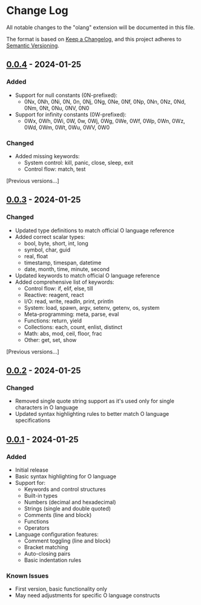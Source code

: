 # Change Log

All notable changes to the "olang" extension will be documented in this file.

The format is based on [Keep a Changelog](https://keepachangelog.com/en/1.0.0/),
and this project adheres to [Semantic Versioning](https://semver.org/spec/v2.0.0.html).

## [0.0.4] - 2024-01-25

### Added
- Support for null constants (0N-prefixed):
  - 0Nx, 0Nh, 0Ni, 0N, 0n, 0Nj, 0Ng, 0Ne, 0Nf, 0Np, 0Nn, 0Nz, 0Nd, 0Nm, 0Nt, 0Nu, 0NV, 0N0
- Support for infinity constants (0W-prefixed):
  - 0Wx, 0Wh, 0Wi, 0W, 0w, 0Wj, 0Wg, 0We, 0Wf, 0Wp, 0Wn, 0Wz, 0Wd, 0Wm, 0Wt, 0Wu, 0WV, 0W0

### Changed
- Added missing keywords:
  - System control: kill, panic, close, sleep, exit
  - Control flow: match, test

[Previous versions...]

[0.0.4]: https://github.com/birrgrrim/olang-vscode/compare/v0.0.3...v0.0.4

## [0.0.3] - 2024-01-25

### Changed
- Updated type definitions to match official O language reference
- Added correct scalar types:
  - bool, byte, short, int, long
  - symbol, char, guid
  - real, float
  - timestamp, timespan, datetime
  - date, month, time, minute, second
- Updated keywords to match official O language reference
- Added comprehensive list of keywords:
  - Control flow: if, elif, else, till
  - Reactive: reagent, react
  - I/O: read, write, readln, print, println
  - System: load, spawn, argv, setenv, getenv, os, system
  - Meta-programming: meta, parse, eval
  - Functions: return, yield
  - Collections: each, count, enlist, distinct
  - Math: abs, mod, ceil, floor, frac
  - Other: get, set, show

[Previous versions...]

[0.0.3]: https://github.com/birrgrrim/olang-vscode/compare/v0.0.2...v0.0.3

## [0.0.2] - 2024-01-25

### Changed
- Removed single quote string support as it's used only for single characters in O language
- Updated syntax highlighting rules to better match O language specifications

[0.0.2]: https://github.com/birrgrrim/olang-vscode/compare/v0.0.1...v0.0.2

## [0.0.1] - 2024-01-25

### Added
- Initial release
- Basic syntax highlighting for O language
- Support for:
  - Keywords and control structures
  - Built-in types
  - Numbers (decimal and hexadecimal)
  - Strings (single and double quoted)
  - Comments (line and block)
  - Functions
  - Operators
- Language configuration features:
  - Comment toggling (line and block)
  - Bracket matching
  - Auto-closing pairs
  - Basic indentation rules

### Known Issues
- First version, basic functionality only
- May need adjustments for specific O language constructs

[0.0.1]: https://github.com/yourusername/olang/releases/tag/v0.0.1
